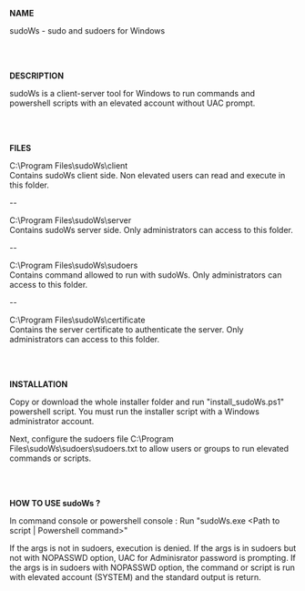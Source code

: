 <b>NAME</b>

sudoWs - sudo and sudoers for Windows

<br><br>

<b>DESCRIPTION</b> 

sudoWs is a client-server tool for Windows to run commands and powershell scripts with an elevated account without UAC prompt.

<br><br>

<b>FILES</b>

C:\Program Files\sudoWs\client\
Contains sudoWs client side. Non elevated users can read and execute in this folder.

--

C:\Program Files\sudoWs\server\
Contains sudoWs server side. Only administrators can access to this folder.

--

C:\Program Files\sudoWs\sudoers\
Contains command allowed to run with sudoWs. Only administrators can access to this folder.

--

C:\Program Files\sudoWs\certificate\
Contains the server certificate to authenticate the server. Only administrators can access to this folder.

<br><br>

<b>INSTALLATION</b>

Copy or download the whole installer folder and run "install_sudoWs.ps1" powershell script.
You must run the installer script with a Windows administrator account.

Next, configure the sudoers file C:\Program Files\sudoWs\sudoers\sudoers.txt to allow users or groups to run elevated commands or scripts.

<br><br>

<b>HOW TO USE sudoWs ?</b>

In command console or powershell console :
Run "sudoWs.exe <Path to script | Powershell command>"

If the args is not in sudoers, execution is denied.
If the args is in sudoers but not with NOPASSWD option, UAC for Adminisrator password is prompting.
If the args is in sudoers with NOPASSWD option, the command or script is run with elevated account (SYSTEM) and the standard output is return.

